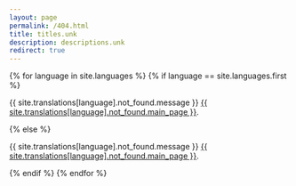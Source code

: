 ```yaml
---
layout: page
permalink: /404.html
title: titles.unk
description: descriptions.unk
redirect: true
---
```


<!-- We should use the message in all languages, since jekyll-multiple-languages-plugin can't handle the 404 page. -->
<!-- https://github.com/kurtsson/jekyll-multiple-languages-plugin/issues/156#issuecomment-636135905 -->

{% for language in site.languages %}
{% if language == site.languages.first %}

<p>{{ site.translations[language].not_found.message }} <a href="{{ site.baseurl }}/">{{ site.translations[language].not_found.main_page }}</a>.</p>
  {% else %}
<p>{{ site.translations[language].not_found.message }} <a href="{{ site.baseurl }}/{{ language }}/">{{ site.translations[language].not_found.main_page }}</a>.</p>
  {% endif %}
{% endfor %}